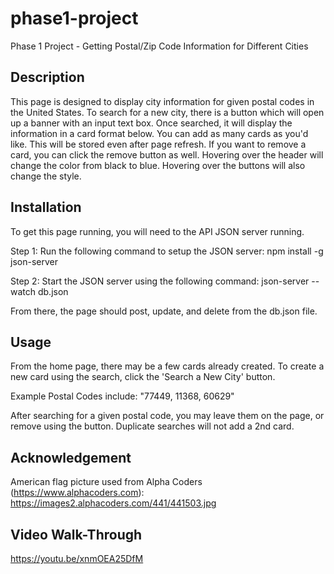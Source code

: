 # phase1-project

Phase 1 Project - Getting Postal/Zip Code Information for Different Cities

## Description

This page is designed to display city information for given postal codes in the United States. To search for a new city, there is a button which will open up a banner with an input text box. Once searched, it will display the information in a card format below. You can add as many cards as you'd like. This will be stored even after page refresh. If you want to remove a card, you can click the remove button as well. Hovering over the header will change the color from black to blue. Hovering over the buttons will also change the style.

## Installation

To get this page running, you will need to the API JSON server running. 

Step 1: Run the following command to setup the JSON server:
npm install -g json-server

Step 2: Start the JSON server using the following command:
json-server --watch db.json

From there, the page should post, update, and delete from the db.json file.

## Usage

From the home page, there may be a few cards already created. To create a new card using the search, click the 'Search a New City' button.

Example Postal Codes include: "77449, 11368, 60629"

After searching for a given postal code, you may leave them on the page, or remove using the button. Duplicate searches will not add a 2nd card.

## Acknowledgement

American flag picture used from Alpha Coders (https://www.alphacoders.com): https://images2.alphacoders.com/441/441503.jpg

## Video Walk-Through

https://youtu.be/xnmOEA25DfM 